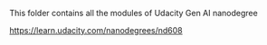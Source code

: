 This folder contains all the modules of Udacity Gen AI nanodegree

https://learn.udacity.com/nanodegrees/nd608
